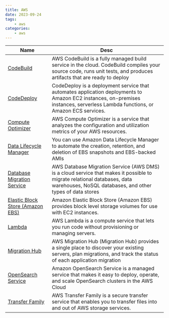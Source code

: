 ```yaml
---
title: AWS
date: 2023-09-24
tags:
	- aws
categories: 
	- aws 
---
```


| Name | Desc |
| --- | --- |
| [CodeBuild](https://docs.aws.amazon.com/codebuild/latest/userguide/welcome.html) | AWS CodeBuild is a fully managed build service in the cloud. CodeBuild compiles your source code, runs unit tests, and produces artifacts that are ready to deploy |
| [CodeDeploy](https://docs.aws.amazon.com/codedeploy/latest/userguide/welcome.html) | CodeDeploy is a deployment service that automates application deployments to Amazon EC2 instances, on-premises instances, serverless Lambda functions, or Amazon ECS services. |
| [Compute Optimizer](https://docs.aws.amazon.com/compute-optimizer/latest/ug/what-is-compute-optimizer.html) | AWS Compute Optimizer is a service that analyzes the configuration and utilization metrics of your AWS resources. |
| [Data Lifecycle Manager](https://docs.aws.amazon.com/AWSEC2/latest/UserGuide/snapshot-lifecycle.html) | You can use Amazon Data Lifecycle Manager to automate the creation, retention, and deletion of EBS snapshots and EBS-backed AMIs |
| [Database Migration Service](https://docs.aws.amazon.com/dms/latest/userguide/Welcome.html) | AWS Database Migration Service (AWS DMS) is a cloud service that makes it possible to migrate relational databases, data warehouses, NoSQL databases, and other types of data stores |
| [Elastic Block Store (Amazon EBS)](https://docs.aws.amazon.com/AWSEC2/latest/UserGuide/AmazonEBS.html) | Amazon Elastic Block Store (Amazon EBS) provides block level storage volumes for use with EC2 instances. |
| [Lambda](https://docs.aws.amazon.com/lambda/latest/dg/welcome.html) | AWS Lambda is a compute service that lets you run code without provisioning or managing servers. |
| [Migration Hub](https://docs.aws.amazon.com/migrationhub/latest/ug/whatishub.html) | AWS Migration Hub (Migration Hub) provides a single place to discover your existing servers, plan migrations, and track the status of each application migration |
| [OpenSearch Service](https://docs.aws.amazon.com/opensearch-service/latest/developerguide/what-is.html) | Amazon OpenSearch Service is a managed service that makes it easy to deploy, operate, and scale OpenSearch clusters in the AWS Cloud |
| [Transfer Family](https://docs.aws.amazon.com/transfer/latest/userguide/what-is-aws-transfer-family.html) | AWS Transfer Family is a secure transfer service that enables you to transfer files into and out of AWS storage services. |
